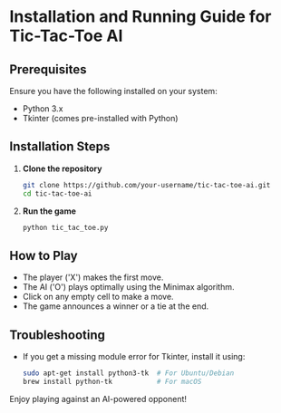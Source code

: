 # Installation and Running Guide for Tic-Tac-Toe AI

## Prerequisites
Ensure you have the following installed on your system:
- Python 3.x
- Tkinter (comes pre-installed with Python)

## Installation Steps

1. **Clone the repository**
   ```sh
   git clone https://github.com/your-username/tic-tac-toe-ai.git
   cd tic-tac-toe-ai
   ```

2. **Run the game**
   ```sh
   python tic_tac_toe.py
   ```

## How to Play
- The player ('X') makes the first move.
- The AI ('O') plays optimally using the Minimax algorithm.
- Click on any empty cell to make a move.
- The game announces a winner or a tie at the end.

## Troubleshooting
- If you get a missing module error for Tkinter, install it using:
  ```sh
  sudo apt-get install python3-tk  # For Ubuntu/Debian
  brew install python-tk           # For macOS
  ```

Enjoy playing against an AI-powered opponent!

